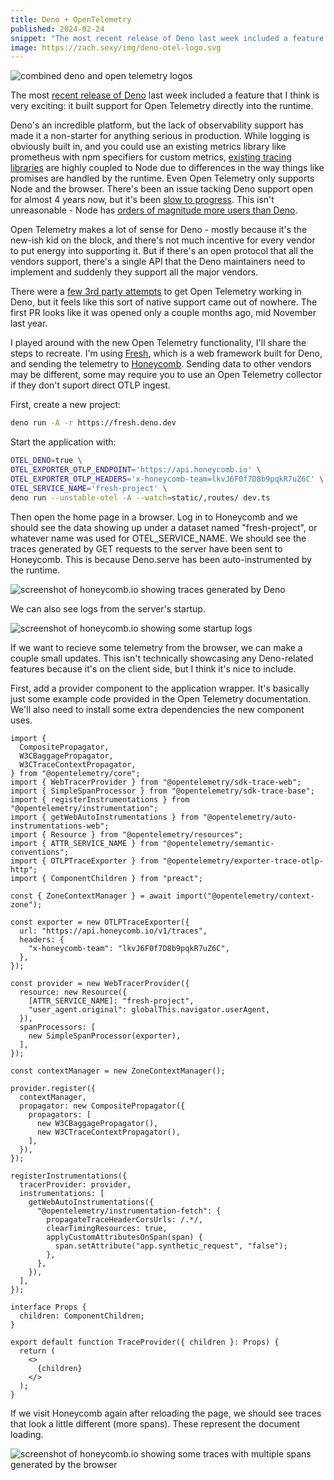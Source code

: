 ```yaml
---
title: Deno + OpenTelemetry
published: 2024-02-24
snippet: "The most recent release of Deno last week included a feature that I think is very exciting: it built support for Open Telemetry directly into the runtime."
image: https://zach.sexy/img/deno-otel-logo.svg
---
```


![combined deno and open telemetry logos](/img/deno-otel-logo.svg)

The most [recent release of Deno](https://deno.com/blog/v2.2) last week included
a feature that I think is very exciting: it built support for Open Telemetry
directly into the runtime.

Deno's an incredible platform, but the lack of observability support has made it
a non-starter for anything serious in production. While logging is obviously
built in, and you could use an existing metrics library like prometheus with npm
specifiers for custom metrics,
[existing tracing libraries](https://github.com/DataDog/dd-trace-js/issues/1892)
are highly coupled to Node due to differences in the way things like promises
are handled by the runtime. Even Open Telemetry only supports Node and the
browser. There's been an issue tacking Deno support open for almost 4 years now,
but it's been
[slow to progress](https://github.com/open-telemetry/opentelemetry-js/issues/2293#issuecomment-1700862868).
This isn't unreasonable - Node has
[orders of magnitude more users than Deno](https://survey.stackoverflow.co/2024/technology#1-web-frameworks-and-technologies).

Open Telemetry makes a lot of sense for Deno - mostly because it's the new-ish
kid on the block, and there's not much incentive for every vendor to put energy
into supporting it. But if there's an open protocol that all the vendors
support, there's a single API that the Deno maintainers need to implement and
suddenly they support all the major vendors.

There were a [few 3rd party attempts](https://github.com/deno-otel) to get Open
Telemetry working in Deno, but it feels like this sort of native support came
out of nowhere. The first PR looks like it was opened only a couple months ago,
mid November last year.

I played around with the new Open Telemetry functionality, I'll share the steps
to recreate. I'm using [Fresh](https://fresh.deno.dev/), which is a web
framework built for Deno, and sending the telemetry to
[Honeycomb](https://www.honeycomb.io/). Sending data to other vendors may be
different, some may require you to use an Open Telemetry collector if they don't
suport direct OTLP ingest.

First, create a new project:

```bash
deno run -A -r https://fresh.deno.dev
```

Start the application with:

```bash
OTEL_DENO=true \
OTEL_EXPORTER_OTLP_ENDPOINT='https://api.honeycomb.io' \
OTEL_EXPORTER_OTLP_HEADERS='x-honeycomb-team=lkvJ6F0f7D8b9pqkR7uZ6C' \
OTEL_SERVICE_NAME='fresh-project' \
deno run --unstable-otel -A --watch=static/,routes/ dev.ts
```

Then open the home page in a browser. Log in to Honeycomb and we should see the
data showing up under a dataset named "fresh-project", or whatever name was used
for OTEL_SERVICE_NAME. We should see the traces generated by GET requests to the
server have been sent to Honeycomb. This is because Deno.serve has been
auto-instrumented by the runtime.

![screenshot of honeycomb.io showing traces generated by Deno](/img/demo-traces-1.webp)

We can also see logs from the server's startup.

![screenshot of honeycomb.io showing some startup logs](/img/demo-logs.webp)

If we want to recieve some telemetry from the browser, we can make a couple
small updates. This isn't technically showcasing any Deno-related features
because it's on the client side, but I think it's nice to include.

First, add a provider component to the application wrapper. It's basically just
some example code provided in the Open Telemetry documentation. We'll also need
to install some extra dependencies the new component uses.

```tsx
import {
  CompositePropagator,
  W3CBaggagePropagator,
  W3CTraceContextPropagator,
} from "@opentelemetry/core";
import { WebTracerProvider } from "@opentelemetry/sdk-trace-web";
import { SimpleSpanProcessor } from "@opentelemetry/sdk-trace-base";
import { registerInstrumentations } from "@opentelemetry/instrumentation";
import { getWebAutoInstrumentations } from "@opentelemetry/auto-instrumentations-web";
import { Resource } from "@opentelemetry/resources";
import { ATTR_SERVICE_NAME } from "@opentelemetry/semantic-conventions";
import { OTLPTraceExporter } from "@opentelemetry/exporter-trace-otlp-http";
import { ComponentChildren } from "preact";

const { ZoneContextManager } = await import("@opentelemetry/context-zone");

const exporter = new OTLPTraceExporter({
  url: "https://api.honeycomb.io/v1/traces",
  headers: {
    "x-honeycomb-team": "lkvJ6F0f7D8b9pqkR7uZ6C",
  },
});

const provider = new WebTracerProvider({
  resource: new Resource({
    [ATTR_SERVICE_NAME]: "fresh-project",
    "user_agent.original": globalThis.navigator.userAgent,
  }),
  spanProcessors: [
    new SimpleSpanProcessor(exporter),
  ],
});

const contextManager = new ZoneContextManager();

provider.register({
  contextManager,
  propagator: new CompositePropagator({
    propagators: [
      new W3CBaggagePropagator(),
      new W3CTraceContextPropagator(),
    ],
  }),
});

registerInstrumentations({
  tracerProvider: provider,
  instrumentations: [
    getWebAutoInstrumentations({
      "@opentelemetry/instrumentation-fetch": {
        propagateTraceHeaderCorsUrls: /.*/,
        clearTimingResources: true,
        applyCustomAttributesOnSpan(span) {
          span.setAttribute("app.synthetic_request", "false");
        },
      },
    }),
  ],
});

interface Props {
  children: ComponentChildren;
}

export default function TraceProvider({ children }: Props) {
  return (
    <>
      {children}
    </>
  );
}
```

If we visit Honeycomb again after reloading the page, we should see traces that
look a little different (more spans). These represent the document loading.

![screenshot of honeycomb.io showing some traces with multiple spans generated by the browser](/img/demo-traces-2.webp)
